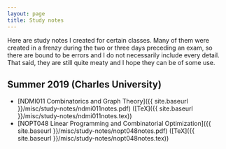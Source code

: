 ```yaml
---
layout: page
title: Study notes
---
```


Here are study notes I created for certain classes. Many of them were created in a frenzy during the two or three days preceding an exam, so there are bound to be errors and I do not necessarily include every detail. That said, they are still quite meaty and I hope they can be of some use. 

## Summer 2019 (Charles University)

+ [NDMI011 Combinatorics and Graph Theory]({{ site.baseurl }}/misc/study-notes/ndmi011notes.pdf) ([TeX]({{ site.baseurl }}/misc/study-notes/ndmi011notes.tex))
+ [NOPT048 Linear Programming and Combinatorial Optimization]({{ site.baseurl }}/misc/study-notes/nopt048notes.pdf) ([TeX]({{ site.baseurl }}/misc/study-notes/nopt048notes.tex))